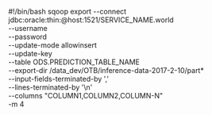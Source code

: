 #!/bin/bash
sqoop export --connect jdbc:oracle:thin:@host:1521/SERVICE_NAME.world \
--username <username> \
--password <pwd> \
--update-mode allowinsert \
--update-key <pk-column-name> \
--table ODS.PREDICTION_TABLE_NAME \
--export-dir /data_dev/OTB/inference-data-2017-2-10/part* \
--input-fields-terminated-by ',' \
--lines-terminated-by '\n' \
--columns "COLUMN1,COLUMN2,COLUMN-N" \
-m 4
